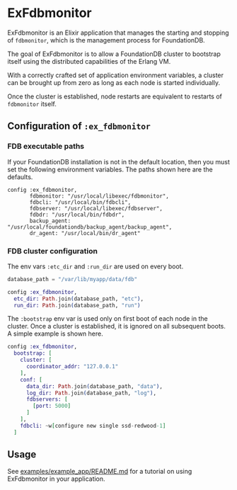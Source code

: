 # ExFdbmonitor

<!-- MDOC !-->

ExFdbmonitor is an Elixir application that manages the starting and stopping of
`fdbmonitor`, which is the management process for FoundationDB.

The goal of ExFdbmonitor is to allow a FoundationDB cluster to bootstrap itself
using the distributed capabilities of the Erlang VM.

With a correctly crafted set of application environment variables, a cluster
can be brought up from zero as long as each node is started individually.

Once the cluster is established, node restarts are equivalent to restarts of
`fdbmonitor` itself.

## Configuration of `:ex_fdbmonitor`

### FDB executable paths

If your FoundationDB installation is not in the default location, then you must set
the following environment variables. The paths shown here are the defaults.

```
config :ex_fdbmonitor,
       fdbmonitor: "/usr/local/libexec/fdbmonitor",
       fdbcli: "/usr/local/bin/fdbcli",
       fdbserver: "/usr/local/libexec/fdbserver",
       fdbdr: "/usr/local/bin/fdbdr",
       backup_agent: "/usr/local/foundationdb/backup_agent/backup_agent",
       dr_agent: "/usr/local/bin/dr_agent"
```

### FDB cluster configuration

The env vars `:etc_dir` and `:run_dir` are used on every boot.

```elixir
database_path = "/var/lib/myapp/data/fdb"

config :ex_fdbmonitor,
  etc_dir: Path.join(database_path, "etc"),
  run_dir: Path.join(database_path, "run")
```

The `:bootstrap` env var is used only on first boot of each node in the cluster.
Once a cluster is established, it is ignored on all subsequent boots. A simple
example is shown here.

```elixir
config :ex_fdbmonitor,
  bootstrap: [
    cluster: [
      coordinator_addr: "127.0.0.1"
    ],
    conf: [
      data_dir: Path.join(database_path, "data"),
      log_dir: Path.join(database_path, "log"),
      fdbservers: [
        [port: 5000]
      ]
    ],
    fdbcli: ~w[configure new single ssd-redwood-1]
  ]
```

<!-- MDOC !-->

## Usage

See [examples/example_app/README.md](examples/example_app/README.md) for a tutorial on
using ExFdbmonitor in your application.

